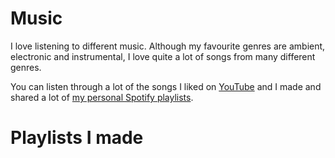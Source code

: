 # Music

I love listening to different music. Although my favourite genres are ambient, electronic and instrumental, I love quite a lot of songs from many different genres.

You can listen through a lot of the songs I liked on [YouTube](https://www.youtube.com/playlist?list=PL0nGxteCFLXYA1fsLmlWzY0Tyoo3c7tF-) and I made and shared a lot of [my personal Spotify playlists](https://open.spotify.com/user/nikitavoloboev).

# Playlists I made 


